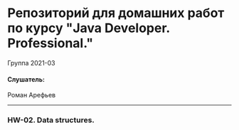 # Репозиторий для домашних работ по курсу "Java Developer. Professional."

Группа 2021-03


#### Слушатель:

Роман Арефьев

---

### HW-02. Data structures.
